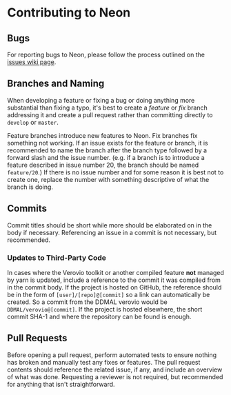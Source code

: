 # Contributing to Neon

## Bugs

For reporting bugs to Neon, please follow the process outlined on the
[issues wiki page](https://github.com/DDMAL/Neon/wiki/Issues).

## Branches and Naming

When developing a feature or fixing a bug or doing anything more substantial than fixing a typo, it's best to
create a *feature* or *fix* branch addressing it and create a pull request rather than committing directly to
`develop` or `master`.

Feature branches introduce new features to Neon. Fix branches fix something not working. If an issue exists
for the feature or branch, it is recommended to name the branch after the branch type followed by a forward slash
and the issue number. (e.g. if a branch is to introduce a feature described in issue number 20, the branch should
be named `feature/20`.)
If there is no issue number and for some reason it is best not to create one, replace the number with something
descriptive of what the branch is doing.

## Commits

Commit titles should be short while more should be elaborated on in the body if necessary.
Referencing an issue in a commit is not necessary, but recommended.

### Updates to Third-Party Code

In cases where the Verovio toolkit or another compiled feature **not** managed by yarn is updated,
include a reference to the commit it was compiled from in the commit body.
If the project is hosted on GitHub, the reference should be in the form of
`[user]/[repo]@[commit]` so a link can automatically be created. So a commit from the DDMAL verovio would be
`DDMAL/verovio@[commit]`.
If the project is hosted elsewhere, the short commit SHA-1 and where the repository can be found is enough.

## Pull Requests

Before opening a pull request, perform automated tests to ensure nothing has broken and manually test any fixes
or features. The pull request contents should reference the related issue, if any, and include an overview of
what was done.
Requesting a reviewer is not required, but recommended for anything that isn't straightforward.
